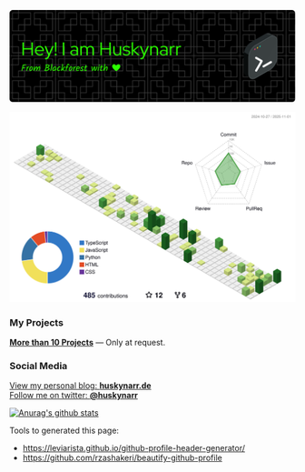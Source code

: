 <div align="center">
  
  ![Header](./github-header-image.png)
  
</div>

  ![Banner](./profile-3d-contrib/profile-green.svg)



### My Projects

[**More than 10 Projects**](https://github.com/Huskynarr) — Only at request.  


### Social Media

[View my personal blog: **huskynarr.de**](https://huskynarr.de/)  
[Follow me on twitter: **@huskynarr**](https://twitter.com/Huskynarr)

<!--
Here are some ideas to get you started:

- 🔭 I’m currently working on ...
- 🌱 I’m currently learning ...
- 👯 I’m looking to collaborate on ...
- 🤔 I’m looking for help with ...
- 💬 Ask me about ...
- 📫 How to reach me: ...
- 😄 Pronouns: ...
- ⚡ Fun fact: ...
-->


<!--
**Huskynarr/Huskynarr** is a ✨ _special_ ✨ repository because its `README.md` (this file) appears on your GitHub profile.

Here are some ideas to get you started:

- 🔭 I’m currently working on ...
- 🌱 I’m currently learning ...
- 👯 I’m looking to collaborate on ...
- 🤔 I’m looking for help with ...
- 💬 Ask me about ...
- 📫 How to reach me: ...
- 😄 Pronouns: ...
- ⚡ Fun fact: ...
-->

[![Anurag's github stats](https://github-readme-stats.vercel.app/api?username=huskynarr)](https://github.com/anuraghazra/github-readme-stats)

Tools to generated this page:
- https://leviarista.github.io/github-profile-header-generator/
- https://github.com/rzashakeri/beautify-github-profile
